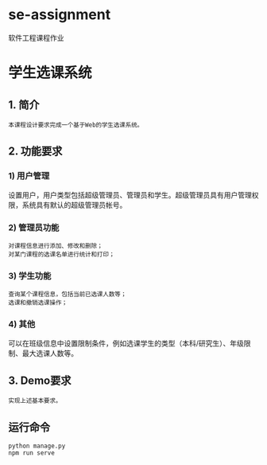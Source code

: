 # se-assignment
软件工程课程作业
# 学生选课系统
## 1.	简介
	本课程设计要求完成一个基于Web的学生选课系统。

## 2.	功能要求
### 1)	用户管理
设置用户，用户类型包括超级管理员、管理员和学生。超级管理员具有用户管理权限，系统具有默认的超级管理员帐号。
### 2)	管理员功能
	对课程信息进行添加、修改和删除；
	对某门课程的选课名单进行统计和打印；
### 3)	学生功能
	查询某个课程信息，包括当前已选课人数等；
	选课和撤销选课操作；
### 4)	其他
可以在班级信息中设置限制条件，例如选课学生的类型（本科/研究生）、年级限制、最大选课人数等。

## 3.	Demo要求
	实现上述基本要求。

## 运行命令
```
python manage.py
npm run serve
```
